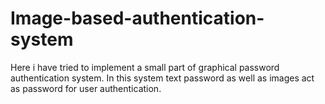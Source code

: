 # Image-based-authentication-system
Here i have tried to implement a small part of graphical password authentication system. In this system text password as well as images act as password for user authentication.
